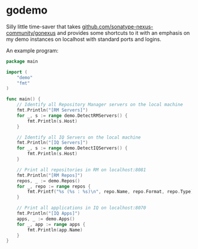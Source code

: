 # godemo

Silly little time-saver that takes [github.com/sonatype-nexus-community/gonexus](//github.com/sonatype-nexus-community/gonexus) and provides some shortcuts to it with an emphasis on my demo instances on localhost with standard ports and logins.

An example program:
```go
package main

import (
	"demo"
	"fmt"
)

func main() {
	// Identify all Repository Manager servers on the local machine
	fmt.Println("[RM Servers]")
	for _, s := range demo.DetectRMServers() {
		fmt.Println(s.Host)
	}

	// Identify all IQ Servers on the local machine
	fmt.Println("[IQ Servers]")
	for _, s := range demo.DetectIQServers() {
		fmt.Println(s.Host)
	}

	// Print all repositories in RM on localhost:8081
	fmt.Println("[RM Repos]")
	repos, _ := demo.Repos()
	for _, repo := range repos {
		fmt.Printf("%s (%s : %s)\n", repo.Name, repo.Format, repo.Type)
	}

	// Print all applications in IQ on localhost:8070
	fmt.Println("[IQ Apps]")
	apps, _ := demo.Apps()
	for _, app := range apps {
		fmt.Println(app.Name)
	}
}
```
